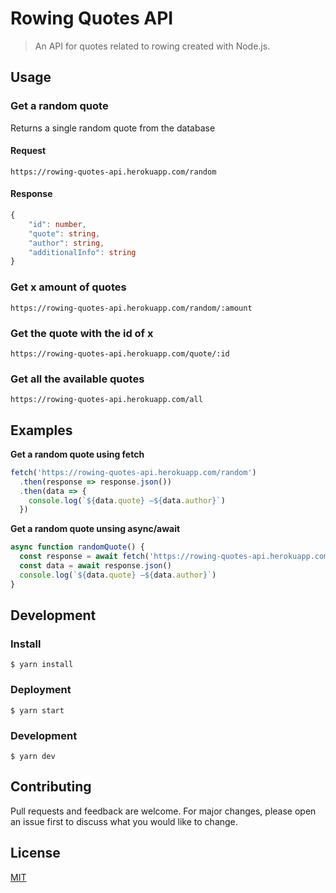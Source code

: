 # Rowing Quotes API

> An API for quotes related to rowing created with Node.js.

## Usage

### Get a random quote

Returns a single random quote from the database

#### Request
```http
https://rowing-quotes-api.herokuapp.com/random
```
#### Response
```ts
{
    "id": number,
    "quote": string,
    "author": string,
    "additionalInfo": string
}
```

### Get x amount of quotes
```http
https://rowing-quotes-api.herokuapp.com/random/:amount
```

### Get the quote with the id of x
```http
https://rowing-quotes-api.herokuapp.com/quote/:id
```

### Get all the available quotes
```http
https://rowing-quotes-api.herokuapp.com/all
```


## Examples

**Get a random quote using fetch**

```js
fetch('https://rowing-quotes-api.herokuapp.com/random')
  .then(response => response.json())
  .then(data => {
    console.log(`${data.quote} —${data.author}`)
  })
```

**Get a random quote unsing async/await**

```js
async function randomQuote() {
  const response = await fetch('https://rowing-quotes-api.herokuapp.com/random')
  const data = await response.json()
  console.log(`${data.quote} —${data.author}`)
}
```

## Development

### Install

```console
$ yarn install
```

### Deployment

```console
$ yarn start
```

### Development

```console
$ yarn dev
```

## Contributing

Pull requests and feedback are welcome. For major changes, please open an issue first to discuss what you would like to change.

## License

[MIT](https://github.com/vincentdoerig/rowing-quotes-api/blob/master/LICENSE)
